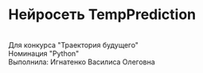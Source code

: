 # Нейросеть TempPrediction 
<br/>Для конкурса "Траектория будущего"
<br/>Номинация "Python"
<br/>Выполнила: Игнатенко Василиса Олеговна

